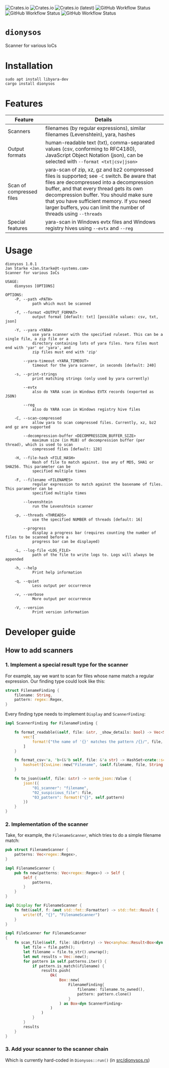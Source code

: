 ![Crates.io](https://img.shields.io/crates/v/dionysos)
![Crates.io](https://img.shields.io/crates/l/dionysos)
![Crates.io (latest)](https://img.shields.io/crates/dv/dionysos)
![GitHub Workflow Status](https://img.shields.io/github/workflow/status/janstarke/dionysos/rust-clippy%20analyze?label=clippy)
![GitHub Workflow Status](https://img.shields.io/github/workflow/status/janstarke/dionysos/publish%20at%20crates.io?label=crates.io)
![GitHub Workflow Status](https://img.shields.io/github/workflow/status/janstarke/dionysos/Build%20static%20Debian%20package?label=build%20debian%20package)

# `dionysos`
Scanner for various IoCs

# Installation

```shell
sudo apt install libyara-dev
cargo install dionysos
```

# Features 

| Feature | Details |
|-|-|
|Scanners | filenames (by regular expressions), similar filenames (Levenshtein), yara, hashes|
| Output formats | human-readable text (txt), comma-separated values (csv, conforming to RFC4180), JavaScript Object Notation (json), can be selected with `--format <txt\|csv\|json>` |
| Scan of compressed files | yara-scan of zip, xz, gz and bz2 compressed files is supported; see `-C` switch. Be aware that files are decompressed into a decompression buffer, and that every thread gets its own decompression buffer. You should make sure that you have sufficient memory. If you need larger buffers, you can limit the number of threads using `--threads` |
| Special features | yara-scan in Windows evtx files and Windows registry hives using `--evtx` and `--reg`|


# Usage
```
dionysos 1.0.1
Jan Starke <Jan.Starke@t-systems.com>
Scanner for various IoCs

USAGE:
    dionysos [OPTIONS]

OPTIONS:
    -P, --path <PATH>
            path which must be scanned

    -f, --format <OUTPUT_FORMAT>
            output format [default: txt] [possible values: csv, txt, json]

    -Y, --yara <YARA>
            use yara scanner with the specified ruleset. This can be a single file, a zip file or a
            directory containing lots of yara files. Yara files must end with 'yar' or 'yara', and
            zip files must end with 'zip'

        --yara-timeout <YARA_TIMEOUT>
            timeout for the yara scanner, in seconds [default: 240]

    -s, --print-strings
            print matching strings (only used by yara currently)

        --evtx
            also do YARA scan in Windows EVTX records (exported as JSON)

        --reg
            also do YARA scan in Windows registry hive files

    -C, --scan-compressed
            allow yara to scan compressed files. Currently, xz, bz2 and gz are supported

        --decompression-buffer <DECOMPRESSION_BUFFER_SIZE>
            maximum size (in MiB) of decompression buffer (per thread), which is used to scan
            compressed files [default: 128]

    -H, --file-hash <FILE_HASH>
            Hash of file to match against. Use any of MD5, SHA1 or SHA256. This parameter can be
            specified multiple times

    -F, --filename <FILENAMES>
            regular expression to match against the basename of files. This parameter can be
            specified multiple times

        --levenshtein
            run the Levenshtein scanner

    -p, --threads <THREADS>
            use the specified NUMBER of threads [default: 16]

        --progress
            display a progress bar (requires counting the number of files to be scanned before a
            progress bar can be displayed)

    -L, --log-file <LOG_FILE>
            path of the file to write logs to. Logs will always be appended

    -h, --help
            Print help information

    -q, --quiet
            Less output per occurrence

    -v, --verbose
            More output per occurrence

    -V, --version
            Print version information
```

# Developer guide

## How to add scanners

### 1. Implement a special result type for the scanner

For example, say we want to scan for files whose name match a regular expression. Our finding type could look like this:

```rust
struct FilenameFinding {
    filename: String,
    pattern: regex::Regex,
}
```

Every finding type needs to implement `Display` and `ScannerFinding`:

```rust
impl ScannerFinding for FilenameFinding {

    fn format_readable(&self, file: &str, _show_details: bool) -> Vec<String> {
        vec![
            format!("the name of '{}' matches the pattern /{}/", file, self.pattern)
        ]
    }

    fn format_csv<'a, 'b>(&'b self, file: &'a str) -> HashSet<crate::scanner_result::CsvLine> {
        hashset![CsvLine::new("Filename", &self.filename, file, String::new())]
    }

    fn to_json(&self, file: &str) -> serde_json::Value {
        json!({
            "01_scanner": "filename",
            "02_suspicious_file": file,
            "03_pattern": format!("{}", self.pattern)
        })
    }
}
```

### 2. Implementation of the scanner

Take, for example, the `FilenameScanner`, which tries to do a simple filename match:

```rust
pub struct FilenameScanner {
    patterns: Vec<regex::Regex>,
}

impl FilenameScanner {
    pub fn new(patterns: Vec<regex::Regex>) -> Self {
        Self {   
            patterns,
        }
    }
}

impl Display for FilenameScanner {
    fn fmt(&self, f: &mut std::fmt::Formatter) -> std::fmt::Result {
        write!(f, "{}", "FilenameScanner")
    }
}

impl FileScanner for FilenameScanner
{
    fn scan_file(&self, file: &DirEntry) -> Vec<anyhow::Result<Box<dyn ScannerFinding>>> {
        let file = file.path();
        let filename = file.to_str().unwrap();
        let mut results = Vec::new();
        for pattern in self.patterns.iter() {
            if pattern.is_match(&filename) {
                results.push(
                    Ok(
                        Box::new(
                            FilenameFinding{
                                filename: filename.to_owned(),
                                pattern: pattern.clone()
                            }
                        ) as Box<dyn ScannerFinding>
                    )
                )
            }
        }
        results
    }
}
```

### 3. Add your scanner to the scanner chain

Which is currently hard-coded in `Dionysos::run()` (in [src/dionysos.rs](src/dionysos.rs))

